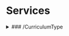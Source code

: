 # Services
<details>
<summary> ### /CurriculumType </summary>

|  Verb | Input | Returns| Description | Implemented |
|  --- | --- | --- | --- |
|  GET(id) | CurriculumTypeID (long) | CurriculumType | return object of CurriculumType for given id | #1 |
|  GET |  |DataTable / Array | All rows of CurriculumType| X |
 
</details>